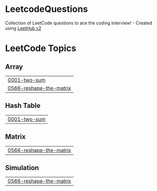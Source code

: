 # LeetcodeQuestions
Collection of LeetCode questions to ace the coding interview! - Created using [LeetHub v2](https://github.com/arunbhardwaj/LeetHub-2.0)

<!---LeetCode Topics Start-->
# LeetCode Topics
## Array
|  |
| ------- |
| [0001-two-sum](https://github.com/Gulshan-Gits/LeetcodeQuestions/tree/master/0001-two-sum) |
| [0566-reshape-the-matrix](https://github.com/Gulshan-Gits/LeetcodeQuestions/tree/master/0566-reshape-the-matrix) |
## Hash Table
|  |
| ------- |
| [0001-two-sum](https://github.com/Gulshan-Gits/LeetcodeQuestions/tree/master/0001-two-sum) |
## Matrix
|  |
| ------- |
| [0566-reshape-the-matrix](https://github.com/Gulshan-Gits/LeetcodeQuestions/tree/master/0566-reshape-the-matrix) |
## Simulation
|  |
| ------- |
| [0566-reshape-the-matrix](https://github.com/Gulshan-Gits/LeetcodeQuestions/tree/master/0566-reshape-the-matrix) |
<!---LeetCode Topics End-->